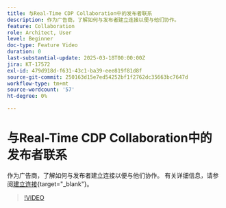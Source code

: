 ```yaml
---
title: 与Real-Time CDP Collaboration中的发布者联系
description: 作为广告商，了解如何与发布者建立连接以便与他们协作。
feature: Collaboration
role: Architect, User
level: Beginner
doc-type: Feature Video
duration: 0
last-substantial-update: 2025-03-18T00:00:00Z
jira: KT-17572
exl-id: 479d918d-f631-43c1-ba39-eee819f81d8f
source-git-commit: 250163d15e7ed54252bf1f2762dc35663bc7647d
workflow-type: tm+mt
source-wordcount: '57'
ht-degree: 0%

---
```


# 与Real-Time CDP Collaboration中的发布者联系

作为广告商，了解如何与发布者建立连接以便与他们协作。 有关详细信息，请参阅[建立连接](https://experienceleague.adobe.com/zh-hans/docs/real-time-cdp-collaboration/using/connect/establishing-connections){target="_blank"}。

>[!VIDEO](https://video.tv.adobe.com/v/3452218/?learn=on&enablevpops)
